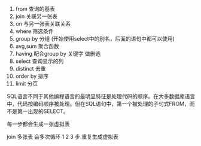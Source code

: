 1. from  查询的基表
2. join  关联另一张表
3. on  与另一张表关联关系
4. where  筛选条件
5. group by  分组 (开始使用select中的别名，后面的语句中都可以使用)
6. avg,sum  聚合函数
7. having  配合group by  关键字 做删选
8. select  查询显示的列
9. distinct   去重
10. order by  排序
11. limit   分页

SQL语言不同于其他编程语言的最明显特征是处理代码的顺序。在大多数据库语言中，代码按编码顺序被处理。但在SQL语句中，第一个被处理的子句式FROM，而不是第一出现的SELECT。

每一步都会生成一张虚拟表

join 多张表 会多次循环 1 2 3 步 重复生成虚拟表

